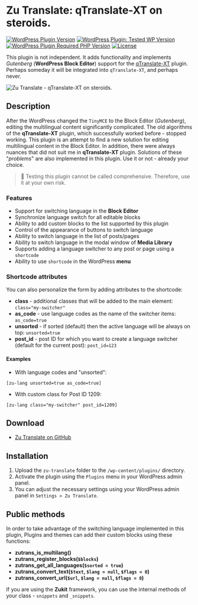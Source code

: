 # Zu Translate: qTranslate-XT on steroids.

[![WordPress Plugin Version](https://img.shields.io/wordpress/plugin/v/zu-translate?style=for-the-badge)](https://wordpress.org/plugins/zu-translate/)
[![WordPress Plugin: Tested WP Version](https://img.shields.io/wordpress/plugin/tested/zu-translate?color=4ab866&style=for-the-badge)](https://wordpress.org)
[![WordPress Plugin Required PHP Version](https://img.shields.io/wordpress/plugin/required-php/zu-translate?color=bc2a8d&style=for-the-badge)](https://www.php.net/)
[![License](https://img.shields.io/github/license/picasso/zu-translate?color=fcbf00&style=for-the-badge)](https://github.com/picasso/zu-translate/blob/master/LICENSE)

 <!-- ![WordPress Plugin Downloads](https://img.shields.io/wordpress/plugin/dt/zu-translate?color=00aced&style=for-the-badge) -->

This plugin is not independent. It adds functionality and implements *Gutenberg* (__WordPress Block Editor__) support for the [qTranslate-XT](https://github.com/qtranslate/qtranslate-xt/) plugin. Perhaps someday it will be integrated into `qTranslate-XT`, and perhaps never.

![Zu Translate - qTranslate-XT on steroids.](https://user-images.githubusercontent.com/399395/148209305-38c43421-1e8d-44e6-8015-6733efd7610b.png)


## Description

After the WordPress changed the `TinyMCE` to the Block Editor (*Gutenberg*), editing the multilingual content significantly complicated. The old algorithms of the __qTranslate-XT__ plugin, which successfully worked before - stopped working. This plugin is an attempt to find a new solution for editing multilingual content in the Block Editor. In addition, there were always nuances that did not suit me in __qTranslate-XT__ plugin. Solutions of these "*problems*" are also implemented in this plugin. Use it or not - already your choice.

> &#x1F383; Testing this plugin cannot be called comprehensive. Therefore, use it at your own risk.

### Features

* Support for switching language in the __Block Editor__
* Synchronize language switch for all editable blocks
* Ability to add custom blocks to the list supported by this plugin
* Control of the appearance of buttons to switch language
* Ability to switch language in the list of posts/pages
* Ability to switch language in the modal window of __Media Library__
* Supports adding a language switcher to any post or page using a `shortcode`
* Ability to use `shortcode` in the WordPress __menu__

### Shortcode attributes

You can also personalize the form by adding attributes to the shortcode:

* __class__ - additional classes that will be added to the main element: `class="my-switcher"`
* __as_code__ - use language codes as the name of the switcher items: `as_code=true`
* __unsorted__ - if sorted (default) then the active language will be always on top: `unsorted=true`
* __post_id__ - post ID for which you want to create a language switcher (default for the current post): `post_id=123`

#### Examples

* With language codes and "unsorted":

`[zu-lang unsorted=true as_code=true]`

* With custom class for Post ID 1209:

`[zu-lang class="my-switcher" post_id=1209]`


## Download

+ [Zu Translate on GitHub](https://github.com/picasso/zu-translate/archive/refs/heads/master.zip)

## Installation

1. Upload the `zu-translate` folder to the `/wp-content/plugins/` directory.
2. Activate the plugin using the `Plugins` menu in your WordPress admin panel.
3. You can adjust the necessary settings using your WordPress admin panel in `Settings > Zu Translate`.

## Public methods

In order to take advantage of the switching language implemented in this plugin, Plugins and themes can add their custom blocks using these functions:

+ __zutrans_is_multilang()__
+ __zutrans_register_blocks(`$blocks`)__
+ __zutrans_get_all_languages(`$sorted = true`)__
+ __zutrans_convert_text(`$text`, `$lang = null`, `$flags = 0`)__
+ __zutrans_convert_url(`$url`, `$lang = null`, `$flags = 0`)__

If you are using the __Zukit__ framework, you can use the internal methods of your class - `snippets` and `_snippets`.
